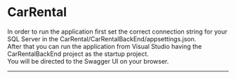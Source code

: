 # CarRental

In order to run the application first set the correct connection string for your SQL Server in the CarRental/CarRentalBackEnd/appsettings.json. <br>
After that you can run the application from Visual Studio having the CarRentalBackEnd project as the startup project. <br>
You will be directed to the Swagger UI on your browser. <br>
___


